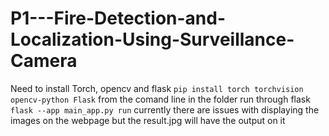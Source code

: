 # P1---Fire-Detection-and-Localization-Using-Surveillance-Camera
Need to install Torch, opencv and flask
`pip install torch torchvision opencv-python Flask`
from the comand line in the folder run through flask 
`flask --app main_app.py run`
currently there are issues with displaying the images on the webpage but the result.jpg will have the output on it
